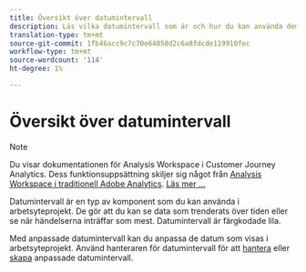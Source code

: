 ```yaml
---
title: Översikt över datumintervall
description: Läs vilka datumintervall som är och hur du kan använda dem vid rapportering.
translation-type: tm+mt
source-git-commit: 1fb46acc9c7c70e64058d2c6a8fdcde119910fec
workflow-type: tm+mt
source-wordcount: '114'
ht-degree: 1%

---
```



# Översikt över datumintervall

>[!NOTE]
>
>Du visar dokumentationen för Analysis Workspace i Customer Journey Analytics. Dess funktionsuppsättning skiljer sig något från [Analysis Workspace i traditionell Adobe Analytics](https://docs.adobe.com/content/help/en/analytics/analyze/analysis-workspace/home.html). [Läs mer …](/help/getting-started/cja-aa.md)

Datumintervall är en typ av komponent som du kan använda i arbetsyteprojekt. De gör att du kan se data som trenderats över tiden eller se när händelserna inträffar som mest. Datumintervall är färgkodade lila.

Med anpassade datumintervall kan du anpassa de datum som visas i arbetsyteprojekt. Använd hanteraren för datumintervall för att [hantera](manage.md) eller [skapa](create.md) anpassade datumintervall.
